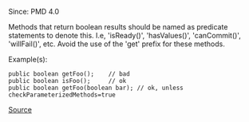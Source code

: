 Since: PMD 4.0

Methods that return boolean results should be named as predicate statements to denote this.
I.e, 'isReady()', 'hasValues()', 'canCommit()', 'willFail()', etc.   Avoid the use of the 'get'
prefix for these methods.

Example(s):
```
public boolean getFoo(); 	// bad
public boolean isFoo(); 	// ok
public boolean getFoo(boolean bar); // ok, unless checkParameterizedMethods=true
```

[Source](https://pmd.github.io/pmd-5.5.4/pmd-java/rules/java/naming.html#BooleanGetMethodName)
